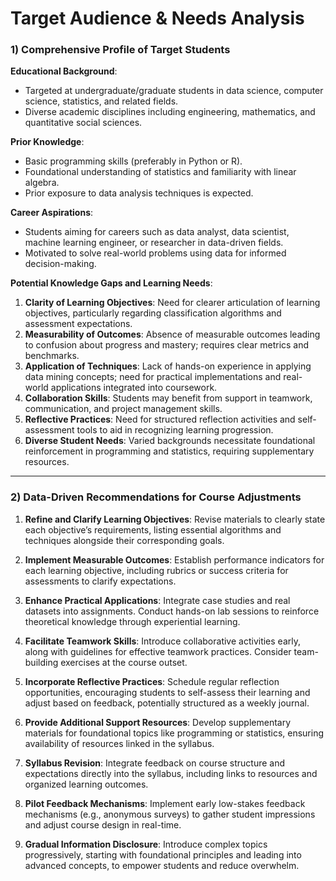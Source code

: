 Target Audience & Needs Analysis
================================

### 1) Comprehensive Profile of Target Students

**Educational Background**:
- Targeted at undergraduate/graduate students in data science, computer science, statistics, and related fields.
- Diverse academic disciplines including engineering, mathematics, and quantitative social sciences.

**Prior Knowledge**:
- Basic programming skills (preferably in Python or R).
- Foundational understanding of statistics and familiarity with linear algebra.
- Prior exposure to data analysis techniques is expected.

**Career Aspirations**:
- Students aiming for careers such as data analyst, data scientist, machine learning engineer, or researcher in data-driven fields.
- Motivated to solve real-world problems using data for informed decision-making.

**Potential Knowledge Gaps and Learning Needs**:
1. **Clarity of Learning Objectives**: Need for clearer articulation of learning objectives, particularly regarding classification algorithms and assessment expectations.
2. **Measurability of Outcomes**: Absence of measurable outcomes leading to confusion about progress and mastery; requires clear metrics and benchmarks.
3. **Application of Techniques**: Lack of hands-on experience in applying data mining concepts; need for practical implementations and real-world applications integrated into coursework.
4. **Collaboration Skills**: Students may benefit from support in teamwork, communication, and project management skills.
5. **Reflective Practices**: Need for structured reflection activities and self-assessment tools to aid in recognizing learning progression.
6. **Diverse Student Needs**: Varied backgrounds necessitate foundational reinforcement in programming and statistics, requiring supplementary resources.

---

### 2) Data-Driven Recommendations for Course Adjustments

1. **Refine and Clarify Learning Objectives**: Revise materials to clearly state each objective’s requirements, listing essential algorithms and techniques alongside their corresponding goals.

2. **Implement Measurable Outcomes**: Establish performance indicators for each learning objective, including rubrics or success criteria for assessments to clarify expectations.

3. **Enhance Practical Applications**: Integrate case studies and real datasets into assignments. Conduct hands-on lab sessions to reinforce theoretical knowledge through experiential learning.

4. **Facilitate Teamwork Skills**: Introduce collaborative activities early, along with guidelines for effective teamwork practices. Consider team-building exercises at the course outset.

5. **Incorporate Reflective Practices**: Schedule regular reflection opportunities, encouraging students to self-assess their learning and adjust based on feedback, potentially structured as a weekly journal.

6. **Provide Additional Support Resources**: Develop supplementary materials for foundational topics like programming or statistics, ensuring availability of resources linked in the syllabus. 

7. **Syllabus Revision**: Integrate feedback on course structure and expectations directly into the syllabus, including links to resources and organized learning outcomes.

8. **Pilot Feedback Mechanisms**: Implement early low-stakes feedback mechanisms (e.g., anonymous surveys) to gather student impressions and adjust course design in real-time.

9. **Gradual Information Disclosure**: Introduce complex topics progressively, starting with foundational principles and leading into advanced concepts, to empower students and reduce overwhelm.